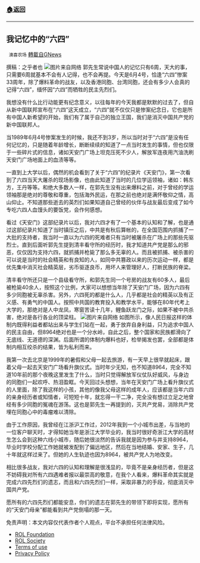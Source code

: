 ###  [:house:返回](README.md)
---


## 我记忆中的“六四”
` 澳喜农场` [轉載自GNews](https://gnews.org/zh-hans/2662689/)

撰稿：之乎者也
 ![](https://assets.gnews.org/wp-content/uploads/2022/06/fc48aa87-611b-48f4-8afd-834869baa472_1654350848.jpeg)图片来自网络 
郭先生常说中国人的记忆只有6周，天大的事，只需要6周就基本不会有人记得，也不会再提。今天是6月4号，恰逢“六四”惨案33周年，除了爆料革命的战友，以及香港同胞、台湾同胞，还会有多少人会真的记得“六四”，缅怀因“六四”而牺牲的民主先烈们。
 
我想没有什么比行动能更有纪念意义，以往每年的今天我都是默默的过去了，但自从新中国联邦宣布在“六四”这天成立，“六四”就不仅仅只是惨案纪念日，它也是所有中国人新希望的开始，我们有了属于自己的独立王国，我们是消灭中国共产党的新中国联邦人。
 
当1989年6月4号惨案发生的时候，我还不到3岁，所以当时对于“六四”是没有任何记忆的，只是随着年龄增长，断断续续的知道了一点当时发生的事情，但也仅限于一些碎片式的信息，诸如天安门广场上坦克压死不少人，解放军连夜用汽油洗刷天安门广场地面上的血渍等等。
 
一直到上大学以后，偶然的机会看到了关于“六四”的纪录片《天安门》，第一次看到了六四当天大屠杀的现场影像，也由此知道了当时的几位学运领袖，诸如：韩东方，王丹等等。和绝大多数人一样，在郭先生没有出来爆料之前，对于曾经的学运领袖那是绝对的尊敬和尊重，包括海外民运，在那之前也绝对是满怀敬仰之情，高山仰止。不知道那些逝去的英烈们如果知道自己曾经的伙伴与战友最后变成了如今专吃六四人血馒头的要饭党，会作何感想。
 
看过《天安门》这部纪录片以后，我对六四才有了一个基本的认知和了解，也是通过这部纪录片知道了当时镇压之后，中共是有秋后算帐的，在全国范围内抓捕了一大批的支持者，我当时一直以为六四的死难者只有当时被屠杀在广场上的那些先驱烈士。直到后面听郭先生提到清丰看守所的经历时，我才知道共产党是那么的邪恶，仅仅因为支持六四，就抓捕并枪毙了那么多无辜的人。而且被抓捕、被杀害的可以说是当时的社会精英和有良知的人，如同中共篡政以来的历次运动一样，都是优先集中消灭社会精英层，劣币驱逐良币，用坏人来管理好人，打断民族的脊梁。
 
清丰看守所还只是一个县级看守所，和郭先生同一个号房的战友有60多人，最后被枪毙40余人，按照这个比例，大家可以想想当年除了天安门广场，因为六四有多少同胞被无辜杀害。另外，六四死的都是什么人，几乎都是社会的精英以及有正义感、有勇气的中国人。按照中共国的教育投入和教学水平，能够在80年代考上大学的，那绝对是人中龙凤，寒窗苦读十几年，鲤鱼跃龙门之际，如果不被中共杀害，绝对是各行各业的顶梁柱。
 ![](https://assets.gnews.org/wp-content/uploads/2022/06/D5QOe-ZW0AIlRyf_1654350969.jpg)图片来自网络 
如图所示，像人民日报这样的体制内既得利益者都站出来与学生们站在一起，勇于放弃自身利益，只为追求中国人的民主自由，但8964绝对也是一个分水岭，自此之后，整个国家和民族都滑向了无底线、无道德的深渊。后面所谓的体制内爆料也好，检举揭发也罢，全部都是体制内相互绞杀的结果，皆为私利而来。
 
我第一次去北京是1999年的暑假和父母一起去旅游，有一天早上很早就起床，跟着父母一起去天安门广场看升旗仪式。当时年少无知，也不知道8964，完全不知道10年前的那个夜晚这里发生了什么，当时只觉得解放军仪仗队好威风，与身边的同胞们一起欢呼、热泪盈眶。今天回过头想想，当年在天安门广场上看升旗仪式的人里面，除了我这样的小孩，其他的像我父母这样的成年人，应该都是当年六四的亲身经历者或知情者，可短短十年，就忘得一干二净，完全没有想过立足之地曾经有多少同胞的冤魂在游荡。这也是郭先生一再提到的，灭共产党易，消除共产党埋在同胞心中的毒瘤难以清除。
 
由于工作原因，我曾经在江浙沪工作过，2012年我到一个小城市出差，与当地的一位客户聊天时，才得知她当年是浙江大学毕业的，我当时很好奇浙江大学的高材生怎么会到这种六线小城市，随后她很淡然的告诉我就是因为参与并支持8964，毕业时学校分配工作她就被发配到了偏远地区，然后在当地结婚、安家、生子，几十年就这样过来了。但她的人生轨迹也因为8964，被共产党人为地改变。
 
相比很多战友，我对六四的认知和理解是很浅显的，毕竟不是亲身经历者，但是这不妨碍我对所有六四遇难者报以最崇高的敬意，在我个人看来，爆料革命其实就是完成六四先烈们的遗志，而且和六四先烈们一样，采取非暴力的手段，彻底消灭中国共产党。
 
愿所有的六四先烈们都能安息，你们的遗志在郭先生的带领下即将实现，愿所有的“天安门母亲”都能看到共产党倒塌的那一天。

免责声明：本文内容仅代表作者个人观点，平台不承担任何法律风险。
  
- [ROL Foundation](https://rolfoundation.org/)
- [ROL Society](https://rolsociety.org/)
- [Terms of use](https://gnews.org/terms-of-use-3/)
- [Privacy Policy](https://gnews.org/privacy-policy/)
